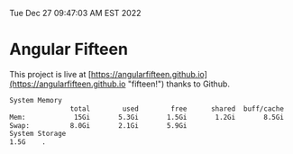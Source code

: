 Tue Dec 27 09:47:03 AM EST 2022

# Angular Fifteen


This project is live at [https://angularfifteen.github.io](https://angularfifteen.github.io "fifteen!") thanks to Github.

```bash
System Memory
               total        used        free      shared  buff/cache   available
Mem:            15Gi       5.3Gi       1.5Gi       1.2Gi       8.5Gi       8.4Gi
Swap:          8.0Gi       2.1Gi       5.9Gi
System Storage
1.5G	.
```
```bash
